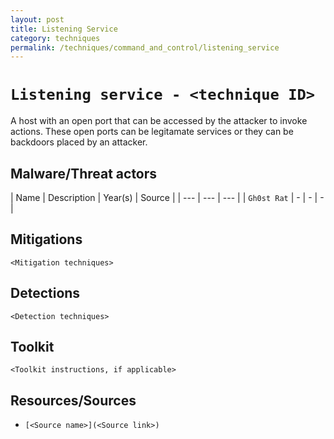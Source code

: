 ```yaml
---
layout: post
title: Listening Service
category: techniques
permalink: /techniques/command_and_control/listening_service
---
```


# `Listening service - <technique ID>`

A host with an open port that can be accessed by the attacker to invoke actions. These open ports can be legitamate services or they can be backdoors placed by an attacker.

## Malware/Threat actors

| Name | Description | Year(s) | Source |
| --- | --- | --- |
| `Gh0st Rat` | - | - | - |

## Mitigations

`<Mitigation techniques>`

## Detections

`<Detection techniques>`

## Toolkit

`<Toolkit instructions, if applicable>`

## Resources/Sources

* `[<Source name>](<Source link>)`
